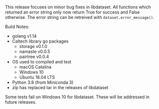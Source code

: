 
This release focuses on minor bug fixes in libdataset.
All functions which returned an error string only now return
True for success and False otherwise.  The error string
can be retreived with `dataset.error_message()`.

Build Notes:

+ golang v1.14
+ Caltech library go packages
    + storage v0.1.0
    + namaste v0.0.5
    + pairtree v0.0.4
+ OS used to compiled and test
    + macOS Catalina
    + Windows 10
    + Ubuntu 18.04 LTS
+ Python 3.8 (from Miniconda 3)
+ zip has replaced tar in the releases of libdataset

Some tests fail on Windows 10 for libdataset. These will be addressed in future releases.


